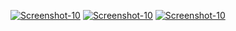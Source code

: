 <a href="https://image.prntscr.com/image/ZVYd67QWReu6l_RRBet3lg.png"><img src="https://image.prntscr.com/image/ZVYd67QWReu6l_RRBet3lg.png" alt="Screenshot-10" border="0"></a>
<a href="https://image.prntscr.com/image/KKOK4PpSQOeaCDgA7JwT-A.png"><img src="https://image.prntscr.com/image/KKOK4PpSQOeaCDgA7JwT-A.png" alt="Screenshot-10" border="0"></a>
<a href="https://image.prntscr.com/image/nNQf1ITFQHS2nQZndmhyIg.png"><img src="https://image.prntscr.com/image/nNQf1ITFQHS2nQZndmhyIg.png" alt="Screenshot-10" border="0"></a>



